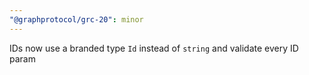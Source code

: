 ```yaml
---
"@graphprotocol/grc-20": minor
---
```


IDs now use a branded type `Id` instead of `string` and validate every ID param
